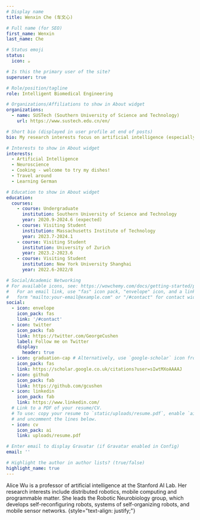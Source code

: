 ```yaml
---
# Display name
title: Wenxin Che (车文心)

# Full name (for SEO)
first_name: Wenxin
last_name: Che

# Status emoji
status:
  icon: ☕️

# Is this the primary user of the site?
superuser: true

# Role/position/tagline
role: Intelligent Biomedical Engineering

# Organizations/Affiliations to show in About widget
organizations:
  - name: SUSTech (Southern University of Science and Technology)
    url: https://www.sustech.edu.cn/en/

# Short bio (displayed in user profile at end of posts)
bio: My research interests focus on artificial intelligence (especially the spiking neural networks and transfer learning models) for neuroscience.

# Interests to show in About widget
interests:
  - Artificial Intelligence
  - Neuroscience
  - Cooking - welcome to try my dishes!
  - Travel around
  - Learning German

# Education to show in About widget
education:
  courses:
    - course: Undergraduate
      institution: Southern University of Science and Technology
      year: 2020.9-2024.6 (expected)
    - course: Visiting Student
      institution: Massachusetts Institute of Technology
      year: 2023.7-2024.1
    - course: Visiting Student
      institution: University of Zurich
      year: 2023.2-2023.6
    - course: Visiting Student
      institution: New York University Shanghai
      year: 2022.6-2022/8

# Social/Academic Networking
# For available icons, see: https://wowchemy.com/docs/getting-started/page-builder/#icons
#   For an email link, use "fas" icon pack, "envelope" icon, and a link in the
#   form "mailto:your-email@example.com" or "/#contact" for contact widget.
social:
  - icon: envelope
    icon_pack: fas
    link: '/#contact'
  - icon: twitter
    icon_pack: fab
    link: https://twitter.com/GeorgeCushen
    label: Follow me on Twitter
    display:
      header: true
  - icon: graduation-cap # Alternatively, use `google-scholar` icon from `ai` icon pack
    icon_pack: fas
    link: https://scholar.google.co.uk/citations?user=sIwtMXoAAAAJ
  - icon: github
    icon_pack: fab
    link: https://github.com/gcushen
  - icon: linkedin
    icon_pack: fab
    link: https://www.linkedin.com/
  # Link to a PDF of your resume/CV.
  # To use: copy your resume to `static/uploads/resume.pdf`, enable `ai` icons in `params.yaml`,
  # and uncomment the lines below.
  - icon: cv
    icon_pack: ai
    link: uploads/resume.pdf

# Enter email to display Gravatar (if Gravatar enabled in Config)
email: ''

# Highlight the author in author lists? (true/false)
highlight_name: true
---
```


Alice Wu is a professor of artificial intelligence at the Stanford AI Lab. Her research interests include distributed robotics, mobile computing and programmable matter. She leads the Robotic Neurobiology group, which develops self-reconfiguring robots, systems of self-organizing robots, and mobile sensor networks.
{style="text-align: justify;"}
